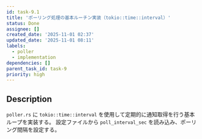 ```yaml
---
id: task-9.1
title: 'ポーリング処理の基本ルーチン実装（tokio::time::interval）'
status: Done
assignee: []
created_date: '2025-11-01 02:37'
updated_date: '2025-11-01 08:11'
labels:
  - poller
  - implementation
dependencies: []
parent_task_id: task-9
priority: high
---
```


## Description

<!-- SECTION:DESCRIPTION:BEGIN -->
`poller.rs` に `tokio::time::interval` を使用して定期的に通知取得を行う基本ループを実装する。
設定ファイルから `poll_interval_sec` を読み込み、ポーリング間隔を設定する。
<!-- SECTION:DESCRIPTION:END -->

